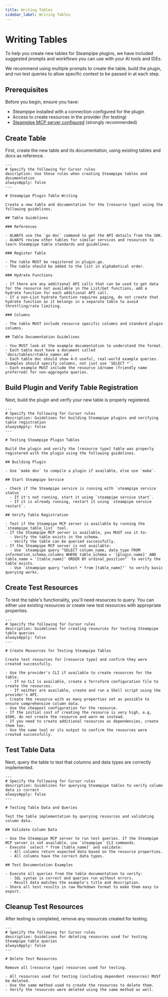```yaml
---
title: Writing Tables
sidebar_label: Writing Tables
---
```


# Writing Tables

To help you create new tables for Steampipe plugins, we have included suggested prompts and workflows you can use with your AI tools and IDEs.

We recommend using multiple prompts to create the table, build the plugin, and run test queries to allow specific context to be passed in at each step.

## Prerequisites

Before you begin, ensure you have:
- Steampipe installed with a connection configured for the plugin
- Access to create resources in the provider (for testing)
- [Steampipe MCP server configured](https://github.com/turbot/steampipe-mcp) (strongly recommended)

## Create Table

First, create the new table and its documentation, using existing tables and docs as reference.

```
---
# Specify the following for Cursor rules
description: Use these rules when creating Steampipe tables and documentation
alwaysApply: false
---

# Steampipe Plugin Table Writing

Create a new table and documentation for the [resource type] using the following guidelines. 

## Table Guidelines

### References

- ALWAYS use the `go doc` command to get the API details from the SDK.
- ALWAYS review other tables for similar services and resources to learn Steampipe table standards and guidelines. 

### Register Table

- The table MUST be registered in plugin.go.
- The table should be added to the list in alphabetical order.

### Hydrate Functions

- If there are any additional API calls that can be used to get data for the resource not available in the List/Get functions, add a hydrate function for each additional API call.
- If a non-List hydrate function requires paging, do not create that hydrate function as it belongs in a separate table to avoid throttling/rate limiting.

### Columns

- The table MUST include resource specific columns and standard plugin columns.

## Table Documentation Guidelines

- You MUST look at the example documentation to understand the format.
- Each table must have a document called `docs/tables/<table_name>.md`.
- Each table doc should show 4–5 useful, real-world example queries. Examples should specify columns, not just use `SELECT *`.
- Each example MUST include the resource id/name (friendly name preferred) for non-aggregate queries.
```

## Build Plugin and Verify Table Registration

Next, build the plugin and verify your new table is properly registered.

```
---
# Specify the following for Cursor rules
description: Guidelines for building Steampipe plugins and verifying table registration
alwaysApply: false
---

# Testing Steampipe Plugin Tables

Build the plugin and verify the [resource type] table was properly registered with the plugin using the following guidelines.

## Building Plugin

- Use `make dev` to compile a plugin if available, else use `make`.

## Start Steampipe Service

- Check if the Steampipe service is running with `steampipe service status`
  - If it's not running, start it using `steampipe service start`.
  - If it is already running, restart it using `steampipe service restart`.

## Verify Table Registration

- Test if the Steampipe MCP server is available by running the `steampipe_table_list` tool.
- If the Steampipe MCP server is available, you MUST use it to:
  - Verify the table exists in the schema.
  - Verify the table can be queried successfully.
- If the Steampipe MCP server is not available:
  - Use `steampipe query "SELECT column_name, data_type FROM information_schema.columns WHERE table_schema = '[plugin_name]' AND table_name = '[table_name]' ORDER BY ordinal_position"` to verify the table exists.
  - Use `steampipe query "select * from [table_name]"` to verify basic querying works.
```

## Create Test Resources

To test the table's functionality, you'll need resources to query. You can either use existing resources or create new test resources with appropriate properties.

```
---
# Specify the following for Cursor rules
description: Guidelines for creating resources for testing Steampipe table queries
alwaysApply: false
---

# Create Resources for Testing Steampipe Tables

Create test resources for [resource type] and confirm they were created successfully.

- Use the provider's CLI if available to create resources for the table.
  - If no CLI is available, create a Terraform configuration file to create the resources.
  - If neither are available, create and run a Shell script using the provider's API.
- Create the resource with as many properties set as possible to ensure comprehensive column data.
- Use the cheapest configuration for the resource.
- If the initial cost of creating the resource is very high, e.g, $500, do not create the resource and warn me instead.
- If you need to create additional resources as dependencies, create them too.
- Use the same tool or its output to confirm the resources were created successfully.
```

## Test Table Data

Next, query the table to test that columns and data types are correctly implemented.

```
---
# Specify the following for Cursor rules
description: Guidelines for querying Steampipe tables to verify column data is correct
alwaysApply: false
---

# Testing Table Data and Queries

Test the table implementation by querying resources and validating column data.

## Validate Column Data

- Use the Steampipe MCP server to run test queries. If the Steampipe MCP server is not available, use `steampipe` CLI commands.
- Execute `select * from [table_name]` and validate:
  - All columns return expected data based on the resource properties.
  - All columns have the correct data types.

## Test Documentation Examples

- Execute all queries from the table documentation to verify:
  - SQL syntax is correct and queries run without errors.
  - Result data matches the example's title and description.
- Share all test results in raw Markdown format to make them easy to export.
```

## Cleanup Test Resources

After testing is completed, remove any resources created for testing.

```
---
# Specify the following for Cursor rules
description: Guidelines for deleting resources used for testing Steampipe table queries
alwaysApply: false
---

# Delete Test Resources

Remove all [resource type] resources used for testing.

- All resources used for testing (including dependent resources) MUST be deleted.
- Use the same method used to create the resources to delete them.
- Verify the resources were deleted using the same method as well.
```